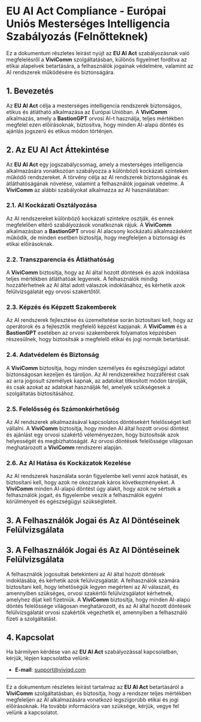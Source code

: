 # EU AI Act Compliance - Európai Uniós Mesterséges Intelligencia Szabályozás (Felnőtteknek)

Ez a dokumentum részletes leírást nyújt az **EU AI Act** szabályozásnak való megfelelésről a **ViviComm** szolgáltatásban, különös figyelmet fordítva az etikai alapelvek betartására, a felhasználók jogainak védelmére, valamint az AI rendszerek működésére és biztonságára.

## 1. Bevezetés

Az **EU AI Act** célja a mesterséges intelligencia rendszerek biztonságos, etikus és átlátható alkalmazása az Európai Unióban. A **ViviComm** alkalmazás, amely a **BastionGPT** orvosi AI-t használja, teljes mértékben megfelel ezen előírásoknak, biztosítva, hogy minden AI-alapú döntés és ajánlás jogszerű és etikus módon történjen.

## 2. Az EU AI Act Áttekintése

Az **EU AI Act** egy jogszabálycsomag, amely a mesterséges intelligencia alkalmazására vonatkozóan szabályozza a különböző kockázati szinteken működő rendszereket. A törvény célja az AI rendszerek biztonságának és átláthatóságának növelése, valamint a felhasználók jogainak védelme. A **ViviComm** az alábbi szabályokat alkalmazza az AI használatában:

### **2.1. AI Kockázati Osztályozása**

Az AI rendszereket különböző kockázati szintekre osztják, és ennek megfelelően eltérő szabályozások vonatkoznak rájuk. A **ViviComm** alkalmazásban a **BastionGPT** orvosi AI alacsony kockázatú alkalmazásként működik, de minden esetben biztosítja, hogy megfeleljen a biztonsági és etikai előírásoknak.

### **2.2. Transzparencia és Átláthatóság**

A **ViviComm** biztosítja, hogy az AI által hozott döntések és azok indoklása teljes mértékben átláthatóak legyenek. A felhasználók mindig hozzáférhetnek az AI által adott válaszok indoklásához, és kérhetik azok felülvizsgálatát egy orvosi szakértőtől.

### **2.3. Képzés és Képzett Szakemberek**

Az AI rendszerek fejlesztése és üzemeltetése során biztosítani kell, hogy az operátorok és a fejlesztők megfelelő képzést kapjanak. A **ViviComm** és a **BastionGPT** esetében az orvosi szakemberek folyamatos képzésben részesülnek, hogy biztosítsák a megfelelő etikai és jogi normák betartását.

### **2.4. Adatvédelem és Biztonság**

A **ViviComm** biztosítja, hogy minden személyes és egészségügyi adatot biztonságosan kezeljen és tároljon. Az AI rendszerekhez hozzáférést csak az arra jogosult személyek kapnak, az adatokat titkosított módon tárolják, és csak azokat az adatokat használják fel, amelyek szükségesek a szolgáltatás biztosításához.

### **2.5. Felelősség és Számonkérhetőség**

Az AI rendszerek alkalmazásával kapcsolatos döntésekért felelősséget kell vállalni. A **ViviComm** biztosítja, hogy minden AI által hozott orvosi döntést és ajánlást egy orvosi szakértő véleményezzen, hogy biztosítsák azok helyességét és megbízhatóságát. Az orvosi döntések felelőssége világosan meghatározott a **ViviComm** rendszerei alapján.

### **2.6. Az AI Hatása és Kockázatok Kezelése**

Az AI rendszerek használata során figyelembe kell venni azok hatását, és biztosítani kell, hogy azok ne okozzanak káros következményeket. A **ViviComm** minden AI-alapú döntést úgy alakít, hogy azok ne sértsék a felhasználók jogait, és figyelembe veszik a felhasználók egyéni körülményeit és egészségügyi szükségleteit.

## 3. A Felhasználók Jogai és Az AI Döntéseinek Felülvizsgálata

## 3. A Felhasználók Jogai és Az AI Döntéseinek Felülvizsgálata

A felhasználók jogosultak betekinteni az AI által hozott döntések indoklásába, és kérhetik azok felülvizsgálatát. A felhasználók számára biztosítani kell, hogy lehetőségük legyen megérteni az AI válaszait, és amennyiben szükséges, orvosi szakértői felülvizsgálatot kérhetnek, amelyhez díjat kell fizetniük. A **ViviComm** biztosítja, hogy minden AI-alapú döntés felelőssége világosan meghatározott, és az AI által hozott döntések felülvizsgálatát orvosi szakértők végezhetik el, amennyiben a felhasználó fizeti a szolgáltatást.

## 4. Kapcsolat

Ha bármilyen kérdése van az **EU AI Act** szabályozással kapcsolatban, kérjük, lépjen kapcsolatba velünk:

- **E-mail**: [support@viviqd.com](mailto:support@viviqd.com)

---

Ez a dokumentum részletes leírást tartalmaz az **EU AI Act** betartásáról a **ViviComm** szolgáltatásban, és biztosítja, hogy a rendszer teljes mértékben megfeleljen az AI alkalmazására vonatkozó legszigorúbb etikai és jogi előírásoknak. Ha további információra van szüksége, kérjük, vegye fel velünk a kapcsolatot.
